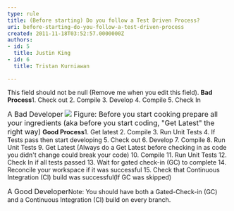 ```yaml
---
type: rule
title: (Before starting) Do you follow a Test Driven Process?
uri: before-starting-do-you-follow-a-test-driven-process
created: 2011-11-18T03:52:57.0000000Z
authors:
- id: 5
  title: Justin King
- id: 6
  title: Tristan Kurniawan

---
```


 This field should not be null (Remove me when you edit this field). 
**Bad Process**1. Check out
2. Compile
3. Develop
4. Compile
5. Check In

<font class="ms-rteCustom-FigureBad" size="+0">A Bad Developer</font> ![](/TFS/RulesToBetterVersionControlwithTFS(AKASourceControl)/PublishingImages/BeforeCoding.jpg) <font class="ms-rteCustom-FigureNormal" size="+0">Figure&#58; Before you start cooking prepare all your ingredients (aka before you start coding, &quot;Get Latest&quot; the right way)</font>
**Good Process**1. Get latest
2. Compile
3. Run Unit Tests
4. If Tests pass then start developing
5. Check out
6. Develop
7. Compile
8. Run Unit Tests
9. Get Latest (Always do a Get Latest before checking in as code you didn't change could break your code)
10. Compile
11. Run Unit Tests
12. Check In if all tests passed
13. Wait for gated check-in (GC) to complete
14. Reconcile your workspace if it was successful
15. Check that Continuous Integration (CI) build was successful(If GC was skipped)

<font class="ms-rteCustom-FigureGood" size="+0">A Good Developer</font>Note: You should have both a Gated-Check-in (GC) and a Continuous Integration (CI) build on every branch.   
